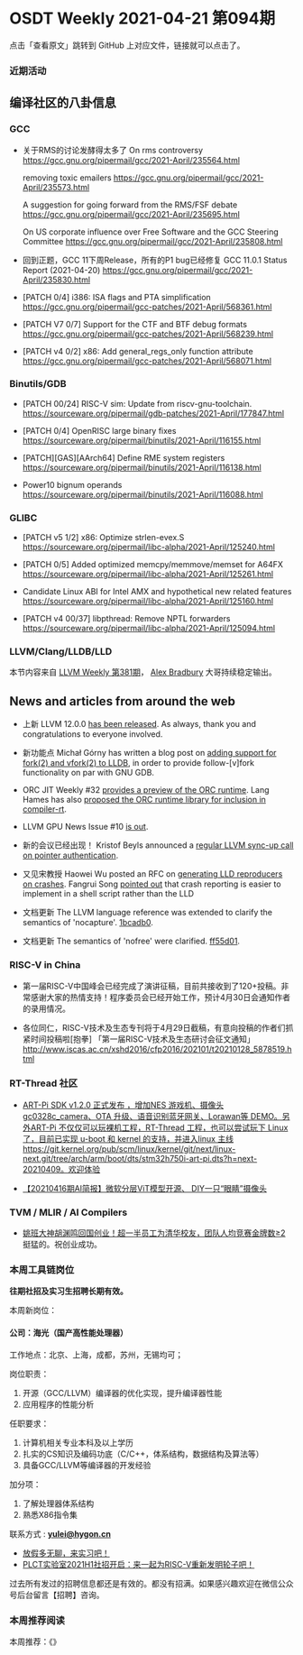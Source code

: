# OSDT Weekly 2021-04-21 第094期

点击「查看原文」跳转到 GitHub 上对应文件，链接就可以点击了。

### 近期活动

## 编译社区的八卦信息

### GCC

- 关于RMS的讨论发酵得太多了
  On rms controversy
  https://gcc.gnu.org/pipermail/gcc/2021-April/235564.html

  removing toxic emailers
  https://gcc.gnu.org/pipermail/gcc/2021-April/235573.html

  A suggestion for going forward from the RMS/FSF debate
  https://gcc.gnu.org/pipermail/gcc/2021-April/235695.html

  On US corporate influence over Free Software and the GCC Steering Committee
  https://gcc.gnu.org/pipermail/gcc/2021-April/235808.html

- 回到正题，GCC 11下周Release，所有的P1 bug已经修复
  GCC 11.0.1 Status Report (2021-04-20)
  https://gcc.gnu.org/pipermail/gcc/2021-April/235830.html

- [PATCH 0/4] i386: ISA flags and PTA simplification
  https://gcc.gnu.org/pipermail/gcc-patches/2021-April/568361.html

- [PATCH V7 0/7] Support for the CTF and BTF debug formats
  https://gcc.gnu.org/pipermail/gcc-patches/2021-April/568239.html

- [PATCH v4 0/2] x86: Add general_regs_only function attribute
  https://gcc.gnu.org/pipermail/gcc-patches/2021-April/568071.html

### Binutils/GDB

- [PATCH 00/24] RISC-V sim: Update from riscv-gnu-toolchain.
  https://sourceware.org/pipermail/gdb-patches/2021-April/177847.html

- [PATCH 0/4] OpenRISC large binary fixes
  https://sourceware.org/pipermail/binutils/2021-April/116155.html

- [PATCH][GAS][AArch64] Define RME system registers
  https://sourceware.org/pipermail/binutils/2021-April/116138.html

- Power10 bignum operands
  https://sourceware.org/pipermail/binutils/2021-April/116088.html

### GLIBC

- [PATCH v5 1/2] x86: Optimize strlen-evex.S
  https://sourceware.org/pipermail/libc-alpha/2021-April/125240.html

- [PATCH 0/5] Added optimized memcpy/memmove/memset for A64FX
  https://sourceware.org/pipermail/libc-alpha/2021-April/125261.html

- Candidate Linux ABI for Intel AMX and hypothetical new related features
  https://sourceware.org/pipermail/libc-alpha/2021-April/125160.html

- [PATCH v4 00/37] libpthread: Remove NPTL forwarders
  https://sourceware.org/pipermail/libc-alpha/2021-April/125094.html

### LLVM/Clang/LLDB/LLD

本节内容来自 [LLVM Weekly 第381期](http://llvmweekly.org/issue/381)，
[Alex Bradbury](https://www.linkedin.com/in/alex-bradbury/) 大哥持续稳定输出。

## News and articles from around the web

* 上新 LLVM 12.0.0 [has been released](https://lists.llvm.org/pipermail/llvm-announce/2021-April/000092.html). As always, thank you and congratulations to everyone involved.

* 新功能点 Michał Górny has written a blog post on [adding support for fork(2) and vfork(2) to LLDB](https://www.moritz.systems/blog/lldb-support-for-fork-and-vfork/), in order to provide follow-[v]fork functionality on par with GNU GDB.

* ORC JIT Weekly #32 [provides a preview of the ORC runtime](https://lists.llvm.org/pipermail/llvm-dev/2021-April/149729.html). Lang Hames has also [proposed the ORC runtime library for inclusion in compiler-rt](https://lists.llvm.org/pipermail/llvm-dev/2021-April/149748.html).

* LLVM GPU News Issue #10 [is out](https://lists.llvm.org/pipermail/llvm-dev/2021-April/149958.html).

* 新的会议已经出现！ Kristof Beyls announced a [regular LLVM sync-up call on pointer authentication](https://lists.llvm.org/pipermail/llvm-dev/2021-April/149929.html).

* 又见宋教授 Haowei Wu posted an RFC on [generating LLD reproducers on crashes](https://lists.llvm.org/pipermail/llvm-dev/2021-April/149853.html). Fangrui Song [pointed out](https://lists.llvm.org/pipermail/llvm-dev/2021-April/149916.html) that crash reporting is easier to implement in a shell script rather than the LLD

* 文档更新 The LLVM language reference was extended to clarify the semantics of 'nocapture'. [1bcadb0](https://reviews.llvm.org/rG1bcadb0984e7).

* 文档更新 The semantics of 'nofree' were clarified. [ff55d01](https://reviews.llvm.org/rGff55d01a8e1b).

### RISC-V in China

- 第一届RISC-V中国峰会已经完成了演讲征稿，目前共接收到了120+投稿。非常感谢大家的热情支持！程序委员会已经开始工作，预计4月30日会通知作者的录用情况。

- 各位同仁，RISC-V技术及生态专刊将于4月29日截稿，有意向投稿的作者们抓紧时间投稿啦[抱拳]
  「第一届RISC-V技术及生态研讨会征文通知」
  http://www.iscas.ac.cn/xshd2016/cfp2016/202101/t20210128_5878519.html

### RT-Thread 社区

- [ART-Pi SDK v1.2.0 正式发布 ，增加NES 游戏机、摄像头 gc0328c_camera、OTA 升级、语音识别蓝牙网关、Lorawan等 DEMO。另外ART-Pi 不仅仅可以玩裸机工程，RT-Thread 工程，也可以尝试玩下 Linux 了，目前已实现 u-boot 和 kernel 的支持，并进入linux 主线https://git.kernel.org/pub/scm/linux/kernel/git/next/linux-next.git/tree/arch/arm/boot/dts/stm32h750i-art-pi.dts?h=next-20210409。欢迎体验](https://mp.weixin.qq.com/s/cZIHONKCmOzlCEgvRBJHgA)

- [【20210416期AI简报】微软分层ViT模型开源、 DIY一只“眼睛”摄像头](https://mp.weixin.qq.com/s/eBIIcvLy49TVAZsJSSh0BQ)

### TVM / MLIR / AI Compilers

- [姚班大神胡渊鸣回国创业！超一半员工为清华校友，团队人均竞赛金牌数≥2](https://mp.weixin.qq.com/s/6kg5U_8xPcif4Iw6KE6sKg)
  挺猛的。祝创业成功。

### 本周工具链岗位

**往期社招及实习生招聘长期有效。**

本周新岗位：

#### 公司：海光（国产高性能处理器）

工作地点：北京、上海，成都，苏州，无锡均可；

岗位职责：

1. 开源（GCC/LLVM）编译器的优化实现，提升编译器性能
2. 应用程序的性能分析

任职要求：

1. 计算机相关专业本科及以上学历
2. 扎实的CS知识及编码功底（C/C++，体系结构，数据结构及算法等）
3. 具备GCC/LLVM等编译器的开发经验

加分项：

1. 了解处理器体系结构
2. 熟悉X86指令集

联系方式 :  **yulei@hygon.cn**

- [放假多无聊，来实习吧！](https://mp.weixin.qq.com/s/pWjPrHtaWnzWbPfqqcX1cQ)
- [PLCT实验室2021H1社招开启：来一起为RISC-V重新发明轮子吧！](https://mp.weixin.qq.com/s/9BUJ1-LbHGm-Lhs_Lavzjw)

过去所有发过的招聘信息都还是有效的。都没有招满。如果感兴趣欢迎在微信公众号后台留言【招聘】咨询。

### 本周推荐阅读

本周推荐：《》
